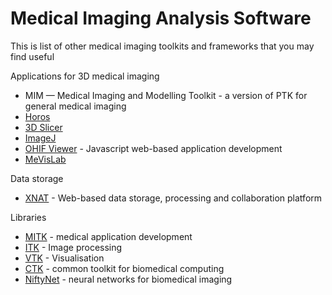 # Medical Imaging Analysis Software

This is list of other medical imaging toolkits and frameworks that you may find useful

Applications for 3D medical imaging
 * MIM — Medical Imaging and Modelling Toolkit - a version of PTK for general medical imaging
 * [Horos](https://www.horosproject.org)
 * [3D Slicer](https://www.slicer.org)
 * [ImageJ](https://imagej.nih.gov/ij/index.html)
 * [OHIF Viewer](https://github.com/OHIF/Viewers) - Javascript web-based application development
 * [MeVisLab](http://www.mevislab.de)

Data storage
 * [XNAT](http://xnat.org) - Web-based data storage, processing and collaboration platform

Libraries
 * [MITK](http://mitk.org) - medical application development
 * [ITK](https://itk.org) - Image processing
 * [VTK](https://www.vtk.org) - Visualisation
 * [CTK](http://www.commontk.org/index.php/Main_Page) - common toolkit for biomedical computing
 * [NiftyNet](http://niftynet.io) - neural networks for biomedical imaging
